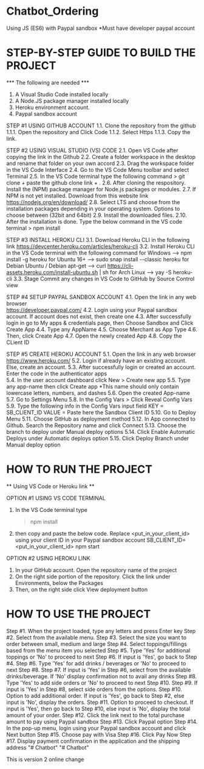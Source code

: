 # Chatbot_Ordering
Using JS (ES6) with Paypal sandbox 
*Must have developer paypal account 

# STEP-BY-STEP GUIDE TO BUILD THE PROJECT
*** The following are needed ***
1. A Visual Studio Code installed locally
2. A Node.JS package manager installed locally
3. Heroku environment account.
4. Paypal sandbox account
	  
STEP #1 USING GITHUB ACCOUNT
1.1. Clone the repository from the github
	1.1.1. Open the repository and Click Code
	1.1.2. Select Https
	1.1.3. Copy the link.

STEP #2 USING VISUAL STUDIO (VS) CODE
2.1. Open VS Code after copying the link in the Github
2.2. Create a folder workspace in the desktop and rename that folder on your own accord
2.3. Drag the workspace folder in the VS Code Interface
2.4. Go to the VS Code Menu toolbar and select Terminal
2.5. In the VS Code terminal type the following command
	> git clone + paste the github clone link + .
2.6. After cloning the respository. Install the (NPM) package manager for Node.js packages or modules.
2.7. If NPM is not yet installed. Download from this website link https://nodejs.org/en/download/
2.8. Select LTS and choose from the installation packages depending in your operating system. 
   	Options to choose between (32bit and 64bit)
2.9. Install the downloaded files. 
2.10. After the installation is done. Type the below command in the VS code terminal
	> npm install

STEP #3 INSTALL HEROKU CLI
3.1. Download Heroku CLI in the following link https://devcenter.heroku.com/articles/heroku-cli
3.2. Install Heroku CLI in the VS Code terminal with the following command
     	for Windows                        --> npm install -g heroku
      for Ubuntu 16+                     --> sudo snap install --classic heroku
      for Debian Ubuntu / Debian apt-get --> curl https://cli-assets.heroku.com/install-ubuntu.sh | sh
      for Arch Linux                     --> yay -S heroku-cli
3.3. Stage Commit any changes in VS Code to GitHub by Source Control view

STEP #4 SETUP PAYPAL SANDBOX ACCOUNT
4.1. Open the link in any web browser 	
	https://developer.paypal.com/
4.2. Login using your Paypal sandbox account. If account does not exist, then create one 
4.3. After successfully login in go to My apps & credentials page, then Choose Sandbox and Click Create App
4.4. Type any AppName
4.5. Choose Merchant as App Type
4.6. Then, click Create App
4.7. Open the newly created App
4.8. Copy the CLient ID

STEP #5 CREATE HEROKU ACCOUNT
5.1. Open the link in any web browser
	https://www.heroku.com/
5.2. Login if already have an existing account. Else, create an account. 
5.3. After successfully login or created an account. Enter the code in the authenticator apps  
5.4. In the user account dashboard click New > Create new app
5.5. Type any app-name then click Create app
	*This name should only contain lowercase letters, numbers, and dashes
5.6. Open the created App-name
5.7. Go to Settings Menu
5.8. In the Config Vars > Click Reveal Config Vars
5.9. Type the following info in the Config Vars input field
    	KEY = SB_CLIENT_ID
    	VALUE = Paste here the Sandbox Client ID 
5.10. Go to Deploy Menu
5.11. Choose GitHub as deployment method
5.12. In App connected to Github. Search the Repository name and click Connect
5.13. Choose the branch to deploy under Manual deploy options
5.14. Click Enable Automatic Deploys under Automatic deploys option
5.15. Click Deploy Branch under Manual deploy option


# HOW TO RUN THE PROJECT
** Using VS Code or Heroku link **

OPTION #1 USING VS CODE TERMINAL
1. In the VS Code terminal type 
	> npm install
2. then copy and paste the below code. Replace <put_in_your_client_id> using your client ID in your Paypal sandbox account
	SB_CLIENT_ID=<put_in_your_client_id> npm start

OPTION #2 USING HEROKU LINK
1. In your GitHub account. Open the repository name of the project
2. On the right side portion of the repository. Click the link under Environments, below the Packages
3. Then, on the right side click View deployment button


# HOW TO USE THE PROJECT
Step #1. When the project loaded, type any letters and press Enter key
Step #2. Select from the available menu.
Step #3. Select the size you want to order between small, medium and large
Step #4. Select toppings/fillings based from the menu item you selected
Step #5. Type 'Yes' for additional toppings or 'No' to proceed to next Step #6.
	If input is 'Yes', go back to Step #4. 
Step #6. Type 'Yes' for add drinks / beverages or 'No' to proceed to next Step #8.
Step #7. If input is 'Yes' in Step #6, select from the available drinks/beverage. 
	If 'No' display confirmation not to avail any drinks
Step #8. Type 'Yes' to add side orders or 'No' to proceed to next Step #10.
Step #9. If input is 'Yes' in Step #8, select side orders from the options. 
Step #10. Option to add additional order. If input is 'Yes', go back to Step #2, 
		else input is 'No', display the orders.
Step #11. Option to proceed to checkout. If input is 'Yes', then go back to Step #10, 
		else input is 'No', display the total amount of your order.
Step #12. Click the link next to the total purchase amount to pay using Paypal sandbox
Step #13. Click Paypal option 
Step #14. In the pop-up menu, login using your Paypal sandbox account and click Next button
Step #15. Choose pay with Visa
Step #16. Click Pay Now
Step #17. Display payment confirmation in the application and the shipping address
 "# Chatbot" 
"# Chatbot" 


This is version 2 online change
